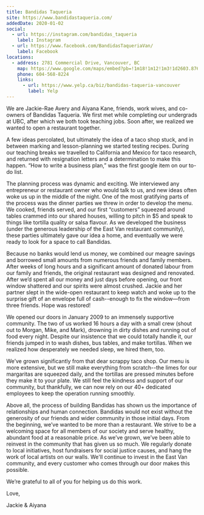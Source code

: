 ```yaml
---
title: Bandidas Taqueria
site: https://www.bandidastaqueria.com/
addedDate: 2020-01-02
social:
  - url: https://instagram.com/bandidas_taqueria
    label: Instagram
  - url: https://www.facebook.com/BandidasTaqueriaVan/
    label: Facebook
locations:
  - address: 2781 Commercial Drive, Vancouver, BC
    map: https://www.google.com/maps/embed?pb=!1m18!1m12!1m3!1d2603.8768224908667!2d-123.07219098409188!3d49.259780579328854!2m3!1f0!2f0!3f0!3m2!1i1024!2i768!4f13.1!3m3!1m2!1s0x54867148b9cc58a3%3A0xa24e3a6a6aebd9a4!2sBandidas%20Taqueria!5e0!3m2!1sen!2sca!4v1578294416953!5m2!1sen!2sca
    phone: 604-568-8224
    links:
      - url: https://www.yelp.ca/biz/bandidas-taqueria-vancouver
        label: Yelp
---
```


We are Jackie-Rae Avery and Aiyana Kane, friends, work wives, and co-owners of Bandidas Taqueria. We first met while completing our undergrads at UBC, after which we both took teaching jobs. Soon after, we realized we wanted to open a restaurant together.

A few ideas percolated, but ultimately the idea of a taco shop stuck, and in between marking and lesson-planning we started testing recipes. During our teaching breaks we travelled to California and Mexico for taco research, and returned with resignation letters and a determination to make this happen. “How to write a business plan,” was the first google item on our to-do list.

The planning process was dynamic and exciting. We interviewed any entrepreneur or restaurant owner who would talk to us, and new ideas often woke us up in the middle of the night. One of the most gratifying parts of the process was the dinner parties we threw in order to develop the menu. We cooked, friends served, and our first “customers” squeezed around tables crammed into our shared houses, willing to pitch in \$5 and speak to things like tortilla quality or salsa flavour. As we developed the business (under the generous leadership of the East Van restaurant community), these parties ultimately gave our idea a home, and eventually we were ready to look for a space to call Bandidas.

Because no banks would lend us money, we combined our meagre savings and borrowed small amounts from numerous friends and family members. After weeks of long hours and a significant amount of donated labour from our family and friends, the original restaurant was designed and renovated. After we’d spent all our money and just days before opening, our front window shattered and our spirits were almost crushed. Jackie and her partner slept in the wide-open restaurant to keep watch and woke up to the surprise gift of an envelope full of cash--enough to fix the window—from three friends. Hope was restored!

We opened our doors in January 2009 to an immensely supportive community. The two of us worked 16 hours a day with a small crew (shout out to Morgan, Mike, and Mark), drowning in dirty dishes and running out of food every night. Despite our insistence that we could totally handle it, our friends jumped in to wash dishes, bus tables, and make tortillas. When we realized how desperately we needed sleep, we hired them, too.

We’ve grown significantly from that dear scrappy taco shop. Our menu is more extensive, but we still make everything from scratch--the limes for our margaritas are squeezed daily, and the tortillas are pressed minutes before they make it to your plate. We still feel the kindness and support of our community, but thankfully, we can now rely on our 40+ dedicated employees to keep the operation running smoothly.

Above all, the process of building Bandidas has shown us the importance of relationships and human connection. Bandidas would not exist without the generosity of our friends and wider community in those initial days. From the beginning, we’ve wanted to be more than a restaurant. We strive to be a welcoming space for all members of our society and serve healthy, abundant food at a reasonable price. As we’ve grown, we’ve been able to reinvest in the community that has given us so much. We regularly donate to local initiatives, host fundraisers for social justice causes, and hang the work of local artists on our walls. We'll continue to invest in the East Van community, and every customer who comes through our door makes this possible.

We’re grateful to all of you for helping us do this work.

Love,

Jackie & Aiyana
